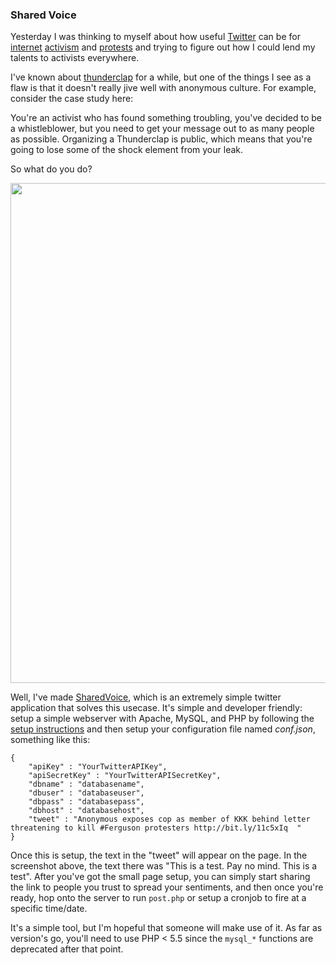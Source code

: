### Shared Voice 

Yesterday I was thinking to myself about how useful [Twitter] can be for 
[internet](https://archive.today/bLdK0) [activism](http://en.wikibooks.org/wiki/Professionalism/Hacktivism) and [protests](http://www.millionmaskmarch.com) and trying to figure out how I could lend my talents 
to activists everywhere. 

I've known about [thunderclap] for a while, but one of the things I see as a flaw
is that it doesn't really jive well with anonymous culture. For example, consider 
the case study here:

You're an activist who has found something troubling, you've decided to be a 
whistleblower, but you need to get your message out to as many people as possible. 
Organizing a Thunderclap is public, which means that you're going to lose some of
the shock element from your leak.

So what do you do? 

<img src="/images/tech-blog/shared-voice.png" width="800px"> 

Well, I've made [SharedVoice], which is an extremely simple twitter application 
that solves this usecase. It's simple and developer friendly: setup a simple 
webserver with Apache, MySQL, and PHP by following the [setup instructions] and
then setup your configuration file named *conf.json*, something like this:

	{
		"apiKey" : "YourTwitterAPIKey",
		"apiSecretKey" : "YourTwitterAPISecretKey",
		"dbname" : "databasename",
		"dbuser" : "databaseuser",
		"dbpass" : "databasepass",
		"dbhost" : "databasehost",
		"tweet" : "Anonymous exposes cop as member of KKK behind letter threatening to kill #Ferguson protesters http://bit.ly/11c5xIq	"
	}

Once this is setup, the text in the "tweet" will appear on the page. In the screenshot
above, the text there was "This is a test. Pay no mind. This is a test". After 
you've got the small page setup, you can simply start sharing the link to people 
you trust to spread your sentiments, and then once you're ready, hop onto the 
server to run `post.php` or setup a cronjob to fire at a specific time/date.

It's a simple tool, but I'm hopeful that someone will make use of it. As far as 
version's go, you'll need to use PHP < 5.5 since the `mysql_*` functions are 
deprecated after that point. 

[Twitter]:http://twitter.com
[thunderclap]:http://thunderclap.it
[SharedVoice]:https://github.com/EdgeCaseBerg/SharedVoice
[setup instructions]:https://github.com/EdgeCaseBerg/SharedVoice/blob/master/setup.md